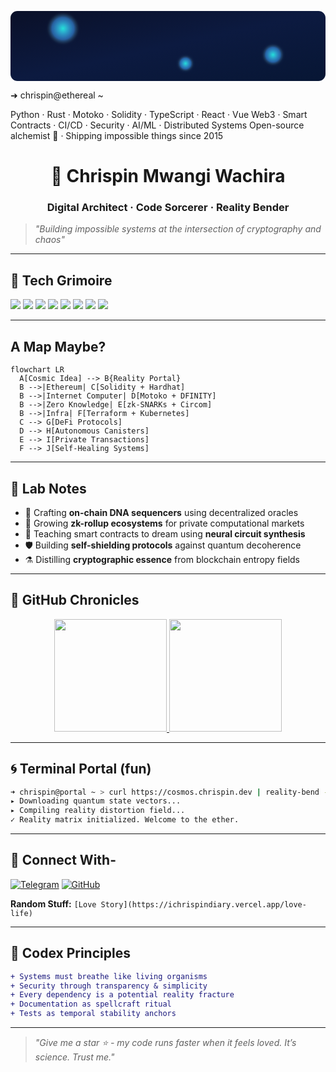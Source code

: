 <p align="center">
<svg xmlns="http://www.w3.org/2000/svg" width="720" height="160" viewBox="0 0 720 160" role="img" aria-label="Cosmic terminal banner">
  <defs>
    <!-- Deep gradient -->
    <linearGradient id="cosmicGrad" x1="0%" y1="0%" x2="100%" y2="100%">
      <stop offset="0%" stop-color="#0a1028"/>
      <stop offset="50%" stop-color="#0c1a40"/>
      <stop offset="100%" stop-color="#071634"/>
    </linearGradient>
    <!-- Etherial orb glow -->
    <radialGradient id="orbGlow" cx="50%" cy="50%" r="50%">
      <stop offset="0%" stop-color="#00ffea" stop-opacity="0.8"/>
      <stop offset="70%" stop-color="#0088ff" stop-opacity="0.4"/>
      <stop offset="100%" stop-color="#000720" stop-opacity="0"/>
    </radialGradient>
    <!-- Text gradient with cosmic hues -->
    <linearGradient id="textGrad" x1="0%" x2="100%">
      <stop offset="0%" stop-color="#7ef9a2"/>
      <stop offset="100%" stop-color="#7ad8ff"/>
    </linearGradient>
    <!-- Etherial particle field -->
    <filter id="glow" x="-50%" y="-50%" width="200%" height="200%">
      <feGaussianBlur in="SourceAlpha" stdDeviation="3" result="blur"/>
      <feFlood flood-color="#7ad8ff" flood-opacity="0.6" result="color"/>
      <feComposite in="color" in2="blur" operator="in" result="glow"/>
      <feMerge>
        <feMergeNode in="glow"/>
        <feMergeNode in="SourceGraphic"/>
      </feMerge>
    </filter>
  </defs>

  <!-- Cosmic background -->
  <rect width="100%" height="100%" rx="16" fill="url(#cosmicGrad)"/>
  
  <!-- Floating orbs -->
  <circle cx="120" cy="40" r="36" fill="url(#orbGlow)" filter="url(#glow)"/>
  <circle cx="600" cy="100" r="24" fill="url(#orbGlow)" filter="url(#glow)"/>
  <circle cx="400" cy="120" r="18" fill="url(#orbGlow)" filter="url(#glow)"/>
  
  <!-- Terminal header -->
  <text x="32" y="48" font-family="'SF Mono','Fira Code',monospace" 
        font-weight="700" font-size="18" fill="url(#textGrad)">
    ➜ chrispin@ethereal ~
  </text>
  
  <!-- Pulsing cursor -->
  <rect x="268" y="34" width="8" height="16" rx="2" fill="#7ef9a2"/>
  
  <!-- Tech stack -->
  <text x="32" y="80" font-family="'Fira Code',monospace" font-size="12" fill="#c0d7ff">
    Python · Rust · Motoko · Solidity · TypeScript · React · Vue
  </text>
  <text x="32" y="102" font-family="'Fira Code',monospace" font-size="12" fill="#c0d7ff">
    Web3 · Smart Contracts · CI/CD · Security · AI/ML · Distributed Systems
  </text>
  <text x="32" y="124" font-family="'Fira Code',monospace" font-size="12" fill="#c0d7ff">
    Open-source alchemist 🔮 · Shipping impossible things since 2015
  </text>
  
  <!-- Etherial glow line -->
  <rect width="100%" height="4" fill="url(#textGrad)" opacity="0.1"/>
</svg>
</p>

<h1 align="center">🌌 Chrispin Mwangi Wachira</h1>
<h3 align="center">Digital Architect · Code Sorcerer · Reality Bender</h3>

> *"Building impossible systems at the intersection of cryptography and chaos"*

---

## 🔮 Tech Grimoire

![](https://img.shields.io/badge/Python-364A9E?style=for-the-badge&logo=python&logoColor=white)
![](https://img.shields.io/badge/Rust-000000?style=for-the-badge&logo=rust&logoColor=white)
![](https://img.shields.io/badge/Motoko-7E57C2?style=for-the-badge&logo=internet-computer&logoColor=white)
![](https://img.shields.io/badge/Solidity-363636?style=for-the-badge&logo=ethereum&logoColor=white)
![](https://img.shields.io/badge/TypeScript-007ACC?style=for-the-badge&logo=typescript&logoColor=white)
![](https://img.shields.io/badge/React-61DAFB?style=for-the-badge&logo=react&logoColor=000)
![](https://img.shields.io/badge/Kubernetes-326CE5?style=for-the-badge&logo=kubernetes&logoColor=white)
![](https://img.shields.io/badge/Web3-F16822?style=for-the-badge&logo=web3.js&logoColor=white)

---

## A Map Maybe?

```mermaid
flowchart LR
  A[Cosmic Idea] --> B{Reality Portal}
  B -->|Ethereum| C[Solidity + Hardhat]
  B -->|Internet Computer| D[Motoko + DFINITY]
  B -->|Zero Knowledge| E[zk-SNARKs + Circom]
  B -->|Infra| F[Terraform + Kubernetes]
  C --> G[DeFi Protocols]
  D --> H[Autonomous Canisters]
  E --> I[Private Transactions]
  F --> J[Self-Healing Systems]
```

---

## 🧪 Lab Notes

- 🔭 Crafting **on-chain DNA sequencers** using decentralized oracles
- 🌱 Growing **zk-rollup ecosystems** for private computational markets
- 🧠 Teaching smart contracts to dream using **neural circuit synthesis**
- 🛡️ Building **self-shielding protocols** against quantum decoherence
- ⚗️ Distilling **cryptographic essence** from blockchain entropy fields

---

## 📜 GitHub Chronicles

<!-- GitHub stats with ethereal theme -->
<p align="center">
  <a href="https://github.com/Chrispin-m">
    <img height="180em" src="https://github-readme-stats.vercel.app/api?username=Chrispin-m&show_icons=true&theme=radical&count_private=true&bg_color=0d1117&border_color=7e57c2&title_color=7ef9a2&icon_color=7ad8ff"/>
    <img height="180em" src="https://github-readme-streak-stats.herokuapp.com/?user=Chrispin-m&theme=dark&background=0d1117&ring=7e57c2&fire=7ef9a2&currStreakLabel=7ad8ff&date_format=%5BY%5D"/>
  </a>
</p>

---

## 🌀 Terminal Portal (fun)
```bash
➜ chrispin@portal ~ > curl https://cosmos.chrispin.dev | reality-bend --ethereal
▸ Downloading quantum state vectors...
▸ Compiling reality distortion field...
✓ Reality matrix initialized. Welcome to the ether.
```
---

## 🌌 Connect With-

[![Telegram](https://img.shields.io/badge/Telegram-2CA5E0?style=for-the-badge&logo=telegram&logoColor=white)](https://t.me/Cspiny)
[![GitHub](https://img.shields.io/badge/GitHub-100000?style=for-the-badge&logo=github&logoColor=white)](https://github.com/Chrispin-m)

**Random Stuff:** `[Love Story](https://ichrispindiary.vercel.app/love-life)`

---

## 🧬 Codex Principles

```diff
+ Systems must breathe like living organisms
+ Security through transparency & simplicity
+ Every dependency is a potential reality fracture
+ Documentation as spellcraft ritual
+ Tests as temporal stability anchors
```

---

> *"Give me a star ⭐ - my code runs faster when it feels loved. It’s science. Trust me."*
```
